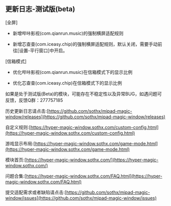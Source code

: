 ## 更新日志-测试版(beta)


[全屏]

- 新增哔咔影视(com.qianrun.music)的强制横屏适配规则

- 新增芯查查(com.iceasy.chip)的强制横屏适配规则，默认关闭，需要手动前往[设置-平行窗口]中开启。

[信箱模式]

- 优化哔咔影视(com.qianrun.music)在信箱模式下的显示比例

- 优化芯查查(com.iceasy.chip)在信箱模式下的显示比例






如果是处于测试版(Beta)的模块，可能存在不稳定性以及异常BUG，如遇问题可反馈，反馈Q群：277757185

历史更新日志请点击:[https://github.com/sothx/mipad-magic-window/releases](https://github.com/sothx/mipad-magic-window/releases)

自定义规则:[https://hyper-magic-window.sothx.com/custom-config.html](https://hyper-magic-window.sothx.com/custom-config.html)

游戏显示布局:[https://hyper-magic-window.sothx.com/game-mode.html](https://hyper-magic-window.sothx.com/game-mode.html)

模块首页:[https://hyper-magic-window.sothx.com/](https://hyper-magic-window.sothx.com/)

问题合集:[https://hyper-magic-window.sothx.com/FAQ.html](https://hyper-magic-window.sothx.com/FAQ.html)

提交适配需求或者缺陷请点击:[https://github.com/sothx/mipad-magic-window/issues](https://github.com/sothx/mipad-magic-window/issues)

